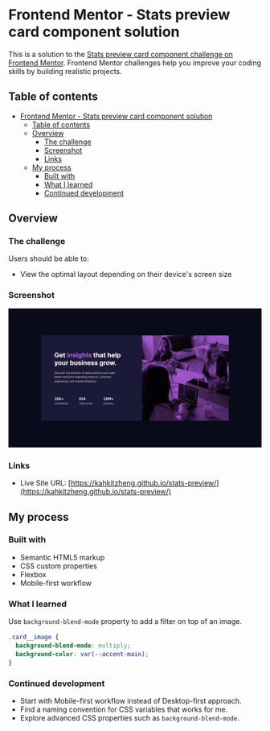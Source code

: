 # Frontend Mentor - Stats preview card component solution

This is a solution to the [Stats preview card component challenge on Frontend Mentor](https://www.frontendmentor.io/challenges/stats-preview-card-component-8JqbgoU62). Frontend Mentor challenges help you improve your coding skills by building realistic projects.

## Table of contents

- [Frontend Mentor - Stats preview card component solution](#frontend-mentor---stats-preview-card-component-solution)
  - [Table of contents](#table-of-contents)
  - [Overview](#overview)
    - [The challenge](#the-challenge)
    - [Screenshot](#screenshot)
    - [Links](#links)
  - [My process](#my-process)
    - [Built with](#built-with)
    - [What I learned](#what-i-learned)
    - [Continued development](#continued-development)

## Overview

### The challenge

Users should be able to:

- View the optimal layout depending on their device's screen size

### Screenshot

![screenshot of the solution](./design/desktop-solution.png)

### Links

- Live Site URL: [https://kahkitzheng.github.io/stats-preview/](https://kahkitzheng.github.io/stats-preview/)

## My process

### Built with

- Semantic HTML5 markup
- CSS custom properties
- Flexbox
- Mobile-first workflow

### What I learned

Use `background-blend-mode` property to add a filter on top of an image.

```css
.card__image {
  background-blend-mode: multiply;
  background-color: var(--accent-main);
}
```

### Continued development

- Start with Mobile-first workflow instead of Desktop-first approach.
- Find a naming convention for CSS variables that works for me.
- Explore advanced CSS properties such as `background-blend-mode`.
